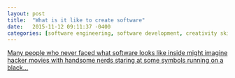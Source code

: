 ```yaml
---
layout: post
title:  "What is it like to create software"
date:   2015-11-12 09:11:37 -0400
categories: [software engineering, software development, creativity skills]
---
```


<a href="https://www.linkedin.com/pulse/what-like-create-software-maksim-sundukov" target="_blank">Many people who never faced what software looks like inside might imagine hacker movies with handsome nerds staring at some symbols running on a black...</a>
